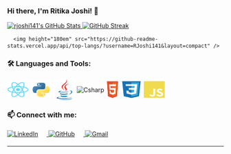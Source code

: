 ### Hi there, I'm Ritika Joshi! 👋

<div align="left">
  <a href="https://github.com/RJoshi141">
    <img  alt="rjoshi141's GitHub Stats" src="https://awesome-github-stats.azurewebsites.net/user-stats/rjoshi141?cardType=github&theme=nightowl&preferLogin=true" />  </a>
  <a href="https://git.io/streak-stats"><img src="https://github-readme-streak-stats.herokuapp.com?user=rjoshi141&theme=blueberry&border_radius=12&date_format=M%20j%5B%2C%20Y%5D&card_width=333&hide_longest_streak=true" alt="GitHub Streak" /></a>
  
      <img height="180em" src="https://github-readme-stats.vercel.app/api/top-langs/?username=RJoshi141&layout=compact" />

</div>

### 🛠️ Languages and Tools:

<div align="left" style="margin: 20px 0;">
  <img align="center" alt="React" height="40" width="50" src="https://raw.githubusercontent.com/devicons/devicon/master/icons/react/react-original.svg">
  <img align="center" alt="Python" height="40" width="50" src="https://raw.githubusercontent.com/devicons/devicon/master/icons/python/python-original.svg">
  <img align="center" alt="Java" height="50" width="50" src="https://raw.githubusercontent.com/devicons/devicon/master/icons/java/java-original.svg">
  <img align="center" alt="Csharp" height="40" width="40" src="https://user-images.githubusercontent.com/99184393/180462270-ea4a249c-627c-4479-9431-5c3fd25454c4.png">
  <img align="center" alt="HTML" height="40" width="30" src="https://raw.githubusercontent.com/devicons/devicon/master/icons/html5/html5-original.svg">
  <img align="center" alt="CSS" height="40" width="50" src="https://raw.githubusercontent.com/devicons/devicon/master/icons/css3/css3-original.svg">
  <img align="center" alt="JavaScript" height="40" width="50" src="https://raw.githubusercontent.com/devicons/devicon/master/icons/javascript/javascript-plain.svg">
</div>

### 📫 Connect with me:

<div align="left" style="margin: 20px 0;">
  <a href="https://www.linkedin.com/in/ritika-joshi-9395591a7/" target="_blank">
    <img src="https://upload.wikimedia.org/wikipedia/commons/8/81/LinkedIn_icon.svg" alt="LinkedIn" width="40" height="40" style="margin-right: 20px;" />
  </a>
  <a href="https://github.com/RJoshi141" target="_blank">
    <img src="https://upload.wikimedia.org/wikipedia/commons/9/91/Octicons-mark-github.svg" alt="GitHub" width="40" height="40" style="margin-right: 20px;" />
  </a>
  <a href="mailto:ritikajoshi141@gmail.com" target="_blank">
    <img src="https://upload.wikimedia.org/wikipedia/commons/7/7e/Gmail_icon_%282020%29.svg" alt="Gmail" width="40" height="40" />
  </a>
</div>

<hr />
